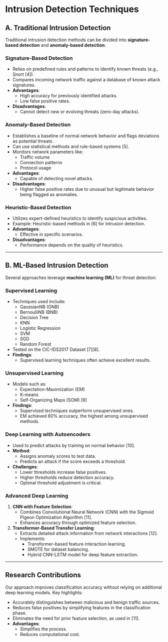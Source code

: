 # Intrusion Detection Techniques

## A. Traditional Intrusion Detection

Traditional intrusion detection methods can be divided into **signature-based detection** and **anomaly-based detection**:

### Signature-Based Detection
- Relies on predefined rules and patterns to identify known threats (e.g., Snort [4]).
- Compares incoming network traffic against a database of known attack signatures.
- **Advantages**:
  - High accuracy for previously identified attacks.
  - Low false positive rates.
- **Disadvantages**:
  - Cannot detect new or evolving threats (zero-day attacks).

### Anomaly-Based Detection
- Establishes a baseline of normal network behavior and flags deviations as potential threats.
- Can use statistical methods and rule-based systems [5].
- Monitors network parameters like:
  - Traffic volume
  - Connection patterns
  - Protocol usage
- **Advantages**:
  - Capable of detecting novel attacks.
- **Disadvantages**:
  - Higher false positive rates due to unusual but legitimate behavior being flagged as anomalies.

### Heuristic-Based Detection
- Utilizes expert-defined heuristics to identify suspicious activities.
- Example: Heuristic-based methods in [6] for intrusion detection.
- **Advantages**:
  - Effective in specific scenarios.
- **Disadvantages**:
  - Performance depends on the quality of heuristics.

---

## B. ML-Based Intrusion Detection

Several approaches leverage **machine learning (ML)** for threat detection:

### Supervised Learning
- Techniques used include:
  - GaussianNB (GNB)
  - BernoulliNB (BNB)
  - Decision Tree
  - KNN
  - Logistic Regression
  - SVM
  - SGD
  - Random Forest
- Tested on the CIC-IDS2017 Dataset [7][8].
- **Findings**:
  - Supervised learning techniques often achieve excellent results.

### Unsupervised Learning
- Models such as:
  - Expectation-Maximization (EM)
  - K-means
  - Self-Organizing Maps (SOM) [9]
- **Findings**:
  - Supervised techniques outperform unsupervised ones.
  - EM achieved 60% accuracy, the highest among unsupervised methods.

### Deep Learning with Autoencoders
- Used to predict attacks by training on normal behavior [10].
- **Method**:
  - Assigns anomaly scores to test data.
  - Predicts an attack if the score exceeds a threshold.
- **Challenges**:
  - Lower thresholds increase false positives.
  - Higher thresholds reduce detection accuracy.
  - Optimal threshold adjustment is critical.

### Advanced Deep Learning
1. **CNN with Feature Selection**:
   - Combines Convolutional Neural Network (CNN) with the Sigmoid Pigeon Optimization Algorithm [11].
   - Enhances accuracy through optimized feature selection.
2. **Transformer-Based Transfer Learning**:
   - Extracts detailed attack information from network interactions [12].
   - Implements:
     - Transformer-based feature interaction learning.
     - SMOTE for dataset balancing.
     - Hybrid CNN-LSTM model for deep feature extraction.

---

## Research Contributions
Our approach improves classification accuracy without relying on additional deep learning models. Key highlights:
- Accurately distinguishes between malicious and benign traffic sources.
- Reduces false positives by simplifying features in the classification phase.
- Eliminates the need for prior feature selection, as used in [11].
- **Advantages**:
  - Simplifies the process.
  - Reduces computational cost.
